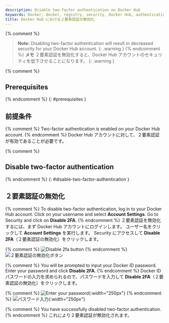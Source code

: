 ```yaml
---
description: Disable two-factor authentication on Docker Hub
keywords: Docker, docker, registry, security, Docker Hub, authentication, two-factor authentication
title: Docker Hub における２要素認証の無効化
---
```


{% comment %}
> **Note:**
> Disabling two-factor authentication will result in decreased security for your
> Docker Hub account.
{: .warning }
{% endcomment %}
> **メモ**
> ２要素認証を無効化すると、Docker Hub アカウントのセキュリティを低下させることになります。
{: .warning }


{% comment %}
## Prerequisites
{% endcomment %}
{: #prerequisites }
## 前提条件
{% comment %}
Two-factor authentication is enabled on your Docker Hub account.
{% endcomment %}
Docker Hub アカウントに対して、２要素認証が有効であることが必要です。

{% comment %}
## Disable two-factor authentication
{% endcomment %}
{: #disable-two-factor-authentication }
## ２要素認証の無効化
{% comment %}
To disable two-factor authentication, log in to your Docker Hub account. Click
on your username and select **Account Settings**. Go to Security and click on
**Disable 2FA**.
{% endcomment %}
２要素認証を無効化するには、まず Docker Hub アカウントにログインします。
ユーザー名をクリックして **Account Settings** を実行します。
Security にアクセスして **Disable 2FA**（２要素認証の無効化）をクリックします。

{% comment %}
![Disable 2fa button](../images/2fa-disable-2fa.png)
{% endcomment %}
![２要素認証の無効化ボタン](../images/2fa-disable-2fa.png)

{% comment %}
You will be prompted to input your Docker ID password. Enter your password and
click **Disable 2FA**.
{% endcomment %}
Docker ID パスワードの入力を求められるので、パスワードを入力して **Disable 2FA**（２要素認証の無効化）をクリックします。

{% comment %}
![Enter your password](../images/2fa-enter-pw-disable-2fa.png){:width="250px"}
{% endcomment %}
![パスワード入力](../images/2fa-enter-pw-disable-2fa.png){:width="250px"}

{% comment %}
You have successfully disabled two-factor authentication.
{% endcomment %}
これにより２要素認証が無効化されます。
